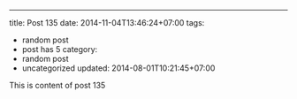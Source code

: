 ---
title: Post 135
date: 2014-11-04T13:46:24+07:00
tags:
  - random post
  - post has 5
category:
  - random post
  - uncategorized
updated: 2014-08-01T10:21:45+07:00

This is content of post 135